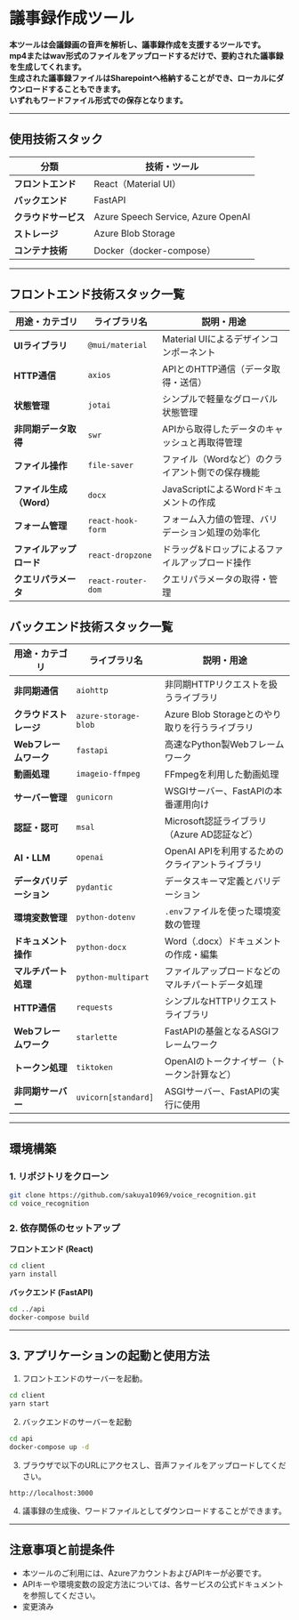 # 議事録作成ツール

**本ツールは会議録画の音声を解析し、議事録作成を支援するツールです。**<br/>
**mp4またはwav形式のファイルをアップロードするだけで、要約された議事録を生成してくれます。**<br>
**生成された議事録ファイルはSharepointへ格納することができ、ローカルにダウンロードすることもできます。**<br>
**いずれもワードファイル形式での保存となります。**<br>

---

## 使用技術スタック

| **分類**         | **技術・ツール**                         |
|--------------|--------------------------------|
| **フロントエンド** | React（Material UI）        |
| **バックエンド**   | FastAPI                    |
| **クラウドサービス** | Azure Speech Service, Azure OpenAI |
| **ストレージ**     | Azure Blob Storage         |
| **コンテナ技術**   | Docker（docker-compose）   |

---

## フロントエンド技術スタック一覧

| **用途・カテゴリ**          | **ライブラリ名**           | **説明・用途**                                       |
|---------------------|--------------------|-----------------------------------------------|
| **UIライブラリ**        | `@mui/material`    | Material UIによるデザインコンポーネント               |
| **HTTP通信**           | `axios`            | APIとのHTTP通信（データ取得・送信）                   |
| **状態管理**           | `jotai`            | シンプルで軽量なグローバル状態管理                    |
| **非同期データ取得**     | `swr`              | APIから取得したデータのキャッシュと再取得管理            |
| **ファイル操作**        | `file-saver`       | ファイル（Wordなど）のクライアント側での保存機能        |
| **ファイル生成（Word）** | `docx`             | JavaScriptによるWordドキュメントの作成                |
| **フォーム管理**        | `react-hook-form`  | フォーム入力値の管理、バリデーション処理の効率化         |
| **ファイルアップロード**  | `react-dropzone`   | ドラッグ&ドロップによるファイルアップロード操作  |
| **クエリパラメータ**         | `react-router-dom` | クエリパラメータの取得・管理               |

## バックエンド技術スタック一覧

| **用途・カテゴリ**      | **ライブラリ名**         | **説明・用途**                                       |
|-------------------|------------------|-------------------------------------------|
| **非同期通信**       | `aiohttp`         | 非同期HTTPリクエストを扱うライブラリ                |
| **クラウドストレージ**   | `azure-storage-blob` | Azure Blob Storageとのやり取りを行うライブラリ      |
| **Webフレームワーク**   | `fastapi`         | 高速なPython製Webフレームワーク                    |
| **動画処理**        | `imageio-ffmpeg`  | FFmpegを利用した動画処理                        |
| **サーバー管理**     | `gunicorn`        | WSGIサーバー、FastAPIの本番運用向け                 |
| **認証・認可**       | `msal`            | Microsoft認証ライブラリ（Azure AD認証など）         |
| **AI・LLM**       | `openai`          | OpenAI APIを利用するためのクライアントライブラリ      |
| **データバリデーション** | `pydantic`        | データスキーマ定義とバリデーション                 |
| **環境変数管理**     | `python-dotenv`   | `.env`ファイルを使った環境変数の管理               |
| **ドキュメント操作**   | `python-docx`     | Word（.docx）ドキュメントの作成・編集              |
| **マルチパート処理**   | `python-multipart` | ファイルアップロードなどのマルチパートデータ処理     |
| **HTTP通信**       | `requests`        | シンプルなHTTPリクエストライブラリ                 |
| **Webフレームワーク**   | `starlette`        | FastAPIの基盤となるASGIフレームワーク               |
| **トークン処理**     | `tiktoken`        | OpenAIのトークナイザー（トークン計算など）         |
| **非同期サーバー**   | `uvicorn[standard]` | ASGIサーバー、FastAPIの実行に使用                  |

---

## 環境構築

### 1. リポジトリをクローン

```bash
git clone https://github.com/sakuya10969/voice_recognition.git
cd voice_recognition
```

### 2. 依存関係のセットアップ

**フロントエンド (React)**
```bash
cd client
yarn install
```

**バックエンド (FastAPI)**
```bash
cd ../api
docker-compose build
```

---

## 3. アプリケーションの起動と使用方法

1. フロントエンドのサーバーを起動。
```bash
cd client
yarn start
```

2. バックエンドのサーバーを起動
```bash
cd api
docker-compose up -d
```

3. ブラウザで以下のURLにアクセスし、音声ファイルをアップロードしてください。
```
http://localhost:3000
```

4. 議事録の生成後、ワードファイルとしてダウンロードすることができます。

---

## 注意事項と前提条件
- 本ツールのご利用には、AzureアカウントおよびAPIキーが必要です。
- APIキーや環境変数の設定方法については、各サービスの公式ドキュメントを参照してください。
- 変更済み
